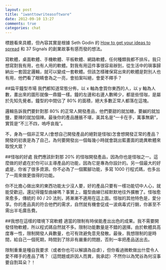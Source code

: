 ```yaml
---
layout: post
title: "iwanttowriteasoftware"
date: 2012-09-10 13:27
comments: true
categories: chat
---
```

標題看來具體，但內容其實是根據 Seth Godin 的 [How to get your ideas to spread](http://www.ted.com/talks/lang/en/seth_godin_on_sliced_bread.html) 和 37 Signals 的創業故事有感而發的想法。

寫軟體，桌面軟體、手機軟體、平板軟體、網路軟體，任何種類我都不排斥。我只想寫對我有用，也有人用的軟體。對我有用這件事很容易辦到，從生活中的瑣事歸納出一套固定邏輯，就可以變成一套軟體。但該怎樣確保寫出來的軟體是對別人也有用，他們看了眼睛會為之一亮，會拍案叫絕，會愛不釋手？

##扁平鐘型市場
我們都知道常態分佈，以 x 軸為會買你東西的人，以 y 軸為人數，畫出來的圖形就像一鼎鐘一樣。鐘的左邊和右邊人數稀少，都是些怪咖，是屬於先知先覺者。鐘型的中間佔了 80% 的面積，絕大多數正常人都落在這塊。

邏輯告訴我們要針對那 80% 的正常人開發產品，他們要甜的就加糖，要鹹的就加鹽，要辣的就加個辣。最後你的產品腫脹不堪，美其名是“一卡在手，萬事無窮”，實質是“不三不四，嗚呼哀哉”。

不，身為一個非正常人(會想自己開發產品的絕對是怪咖)怎會想開發正常的產品？開發的初衷是為了自己，為何要開發出一個每幾小時就會跳出藍畫面的詭異軟體來取悅大眾？

##怪咖的好處
我們應該針對那 20% 的怪咖開發產品，因為你也是怪咖之一。這麼做的好處在於你可以主導產品的功能，因為它是專為你設計的。另一個最大的好處是，你省了很多資源。你不必為了一個鱉腳功能，多寫 1000 行程式碼，也多出了一周來做更值得的功能。

你不比擔心做出來的東西功能太少沒人要，好的產品只要有一樣功能切中人心，就能受歡迎。還記得鐘型曲線嗎？事實上，鐘型曲線已經默默地往外擴散了。怪咖愈來愈多，傳統的 80 / 20 法則，將漸漸不適用在這上面。怪咖的其他特色是，愛分享。你的產品真的符合他們的需求，自然就有機會促成一波病毒式行銷，你甚至不需出半毛廣告費。

##我想在這樣的環境下寫軟體
適當的限制有時侯能產出出色的成果。我不需要開發怪物軟體，所以程式碼自然就不多。限制功能數量是不錯的選擇。由於軟體具高度專一性，限制開發人員數量，也可有效避免意見發散。最後，我想限制的是時間，給自己一個死期，時間到了除非有嚴重的問題，否則一率把產品送出去。

限制重重是種自我要求（或者你也可以解讀為自虐），但你看過微軟做出什麼令人愛不釋手的產品了嗎？（這問題或許因人而異，我承認）不然你以為梵谷為何沒事要自割耳朵？！
